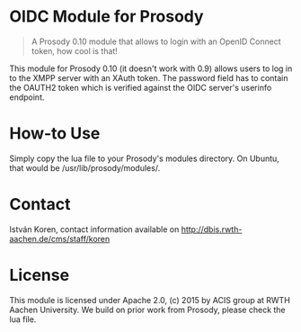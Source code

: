 # OIDC Module for Prosody
> A Prosody 0.10 module that allows to login with an OpenID Connect token, how cool is that!

This module for Prosody 0.10 (it doesn't work with 0.9) allows users to log in to the XMPP server with an XAuth token. The password field has to contain the OAUTH2 token which is verified against the OIDC server's userinfo endpoint.

# How-to Use
Simply copy the lua file to your Prosody's modules directory. On Ubuntu, that would be /usr/lib/prosody/modules/.

# Contact
István Koren, contact information available on http://dbis.rwth-aachen.de/cms/staff/koren

# License
This module is licensed under Apache 2.0, (c) 2015 by ACIS group at RWTH Aachen University. We build on prior work from Prosody, please check the lua file.
